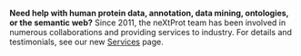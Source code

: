 **Need help with human protein data, annotation, data mining, ontologies, or the semantic web?** Since 2011, the neXtProt team has been involved in numerous collaborations and providing services to industry. For details and testimonials, see our new [Services](../about/services) page. 
